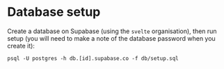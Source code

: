 # Database setup

Create a database on Supabase (using the `svelte` organisation), then run setup (you will need to make a note of the database password when you create it):

```
psql -U postgres -h db.[id].supabase.co -f db/setup.sql
```
